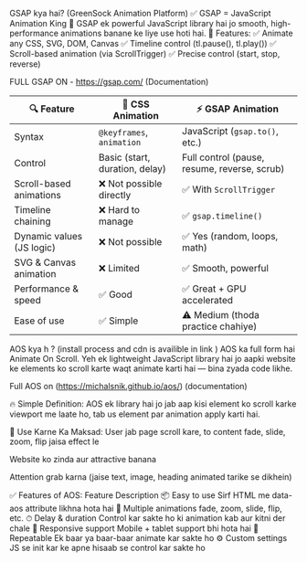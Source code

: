 GSAP kya hai? (GreenSock Animation Platform)
✅ GSAP = JavaScript Animation King 👑
GSAP ek powerful JavaScript library hai jo smooth, high-performance animations banane ke liye use hoti hai.
🔧 Features:
✅ Animate any CSS, SVG, DOM, Canvas
✅ Timeline control (tl.pause(), tl.play())
✅ Scroll-based animation (via ScrollTrigger)
✅ Precise control (start, stop, reverse)

FULL  GSAP ON  - https://gsap.com/ (Documentation)

| 🔍 Feature                | 🧵 CSS Animation               | ⚡ GSAP Animation                             |
| ------------------------- | ------------------------------ | ------------------------------------------------|
| Syntax                    | `@keyframes`, `animation`      | JavaScript (`gsap.to()`, etc.)                  |
| Control                   | Basic (start, duration, delay) | Full control (pause, resume, reverse, scrub)    |
| Scroll-based animations   | ❌ Not possible directly        | ✅ With `ScrollTrigger`                       |
| Timeline chaining         | ❌ Hard to manage               | ✅ `gsap.timeline()`                          |
| Dynamic values (JS logic) | ❌ Not possible                 | ✅ Yes (random, loops, math)                  |
| SVG & Canvas animation    | ❌ Limited                      | ✅ Smooth, powerful                           |
| Performance & speed       | ✅ Good                         | ✅ Great + GPU accelerated                    |
| Ease of use               | ✅ Simple                       | ⚠️ Medium (thoda practice chahiye)            |

AOS kya h ? (install process and cdn  is availible in link )
AOS ka full form hai Animate On Scroll.
Yeh ek lightweight JavaScript library hai jo aapki website ke elements ko scroll karte waqt animate karti hai — bina zyada code likhe.

Full AOS on (https://michalsnik.github.io/aos/) (documentation)

🔥 Simple Definition:
AOS ek library hai jo jab aap kisi element ko scroll karke viewport me laate ho, tab us element par animation apply karti hai.

🎯 Use Karne Ka Maksad:
User jab page scroll kare, to content fade, slide, zoom, flip jaisa effect le

Website ko zinda aur attractive banana

Attention grab karna (jaise text, image, heading animated tarike se dikhein)

✅ Features of AOS:
Feature	Description
📦 Easy to use	Sirf HTML me data-aos attribute likhna hota hai
🎨 Multiple animations	fade, zoom, slide, flip, etc.
⏱ Delay & duration	Control kar sakte ho ki animation kab aur kitni der chale
📱 Responsive support	Mobile + tablet support bhi hota hai
🔁 Repeatable	Ek baar ya baar-baar animate kar sakte ho
⚙️ Custom settings	JS se init kar ke apne hisaab se control kar sakte ho
